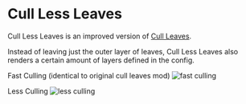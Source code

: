 # Cull Less Leaves
Cull Less Leaves is an improved version of [Cull Leaves](https://www.curseforge.com/minecraft/mc-mods/cull-leaves).

Instead of leaving just the outer layer of leaves, Cull Less Leaves also renders a certain amount
of layers defined in the config.

Fast Culling (identical to original cull leaves mod)
![fast culling](https://i.imgur.com/5SPxxYy.png)

Less Culling
![less culling](https://i.imgur.com/GjYFjJV.png)
